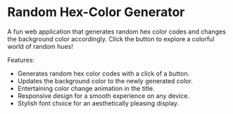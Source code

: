 # Random Hex-Color Generator

A fun web application that generates random hex color codes and changes the background color accordingly. Click the button to explore a colorful world of random hues!

Features:
  * Generates random hex color codes with a click of a button.
  * Updates the background color to the newly generated color.
  * Entertaining color change animation in the title.
  * Responsive design for a smooth experience on any device.
  * Stylish font choice for an aesthetically pleasing display.
